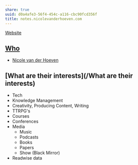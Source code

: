 ```yaml
---
share: true
uuid: d0a4afe3-56f4-454c-a116-cbc90fcd356f
title: notes.nicolevanderhoeven.com
---
```

[Website](/5f36394e-9b44-4bf3-b04a-39aa6c7789aa)

## [Who](/Who)
* [Nicole van der Hoeven](https://nicolevanderhoeven.com/)

## [What are their interests](/What are their interests)

* Tech
* Knowledge Management
* Creativity, Producing Content, Writing
* TTRPG's
* Courses
* Conferences
* Media
	* Music
	* Podcasts
	* Books
	* Papers
	* Show (Black Mirror)
* Readwise data